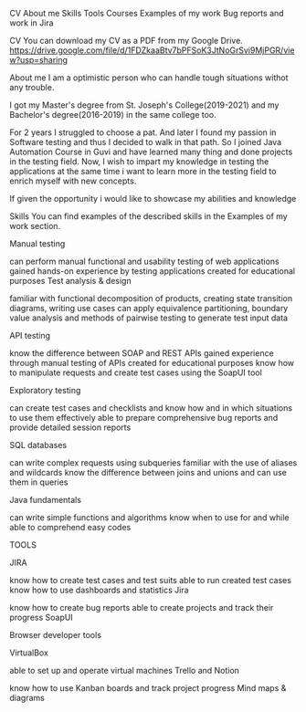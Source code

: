 CV
About me
Skills
Tools
Courses
Examples of my work
Bug reports and work in Jira

CV
You can download my CV as a PDF from my Google Drive.
https://drive.google.com/file/d/1FDZkaaBtv7bPFSoK3JtNoGrSvi9MjPGR/view?usp=sharing

About me
I am a optimistic person who can handle tough situations withot any trouble.

I got my Master's degree from St. Joseph's College(2019-2021) and my Bachelor's degree(2016-2019) in the same college too.

For 2 years I struggled to choose a pat. And later I found my passion in Software testing and thus I decided to walk in that path. So I joined Java Automation Course in Guvi and have learned many thing and done projects in the testing field.
Now, I wish to impart my knowledge in testing the applications at the same time i want to learn more in the testing field to enrich myself with new concepts.

If given the opportunity i would like to showcase my abilities and knowledge



Skills
You can find examples of the described skills in the Examples of my work section.

Manual testing

can perform manual functional and usability testing of web applications
gained hands-on experience by testing applications created for educational purposes
Test analysis & design

familiar with functional decomposition of products, creating state transition diagrams, writing use cases
can apply equivalence partitioning, boundary value analysis and methods of pairwise testing to generate test input data

API testing

know the difference between SOAP and REST APIs
gained experience through manual testing of APIs created for educational purposes
know how to manipulate requests and create test cases using the SoapUI tool

Exploratory testing

can create test cases and checklists and know how and in which situations to use them effectively
able to prepare comprehensive bug reports and provide detailed session reports

SQL databases

can write complex requests using subqueries
familiar with the use of aliases and wildcards
know the difference between joins and unions and can use them in queries

Java fundamentals

can write simple functions and algorithms
know when to use for and while
able to comprehend easy codes

TOOLS

JIRA

know how to create test cases and test suits
able to run created test cases
know how to use dashboards and statistics
Jira

know how to create bug reports
able to create projects and track their progress
SoapUI

Browser developer tools

VirtualBox

able to set up and operate virtual machines
Trello and Notion

know how to use Kanban boards and track project progress
Mind maps & diagrams




